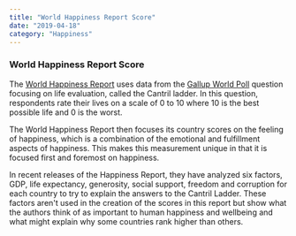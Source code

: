 ```yaml
---
title: "World Happiness Report Score"
date: "2019-04-18"
category: "Happiness"
---
```

<h3>World Happiness Report Score</h3>
<p>
    The <a href="http://worldhappiness.report/">World Happiness Report</a> uses data from the <a href="https://www.gallup.com/analytics/232838/world-poll.aspx">Gallup World Poll</a> question focusing on life evaluation, called the Cantril ladder. In this question, respondents rate their lives on a scale of 0 to 10 where 10 is the best possible life and 0 is the worst.
</p>
<p>
    The World Happiness Report then focuses its country scores on the feeling of happiness, which is a combination of the emotional and fulfillment aspects of happiness. This makes this measurement unique in that it is focused first and foremost on happiness.
</p>
<p>
    In recent releases of the Happiness Report, they have analyzed six factors, GDP, life expectancy, generosity, social support, freedom and corruption for each country to try to explain the answers to the Cantril Ladder. These factors aren't used in the creation of the scores in this report but show what the authors think of as important to human happiness and wellbeing and what might explain why some countries rank higher than others.
</p>